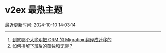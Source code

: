 # v2ex 最热主题

最近更新时间: 2024-10-10 14:03:14

--- 
1. [到底哪个大聪明把 ORM 的 Migration 翻译成迁移的](https://www.v2ex.com/t/1078741) 
2. [如何排解下班后的孤独和无聊？](https://www.v2ex.com/t/1078747) 

